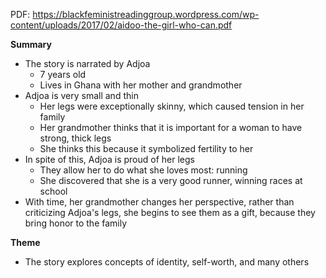 PDF: https://blackfeministreadinggroup.wordpress.com/wp-content/uploads/2017/02/aidoo-the-girl-who-can.pdf

**Summary**
- The story is narrated by Adjoa
	- 7 years old
	- Lives in Ghana with her mother and grandmother
- Adjoa is very small and thin
	- Her legs were exceptionally skinny, which caused tension in her family
	- Her grandmother thinks that it is important for a woman to have strong, thick legs
	- She thinks this because it symbolized fertility to her
- In spite of this, Adjoa is proud of her legs
	- They allow her to do what she loves most: running
	- She discovered that she is a very good runner, winning races at school
- With time, her grandmother changes her perspective, rather than criticizing Adjoa's legs, she begins to see them as a gift, because they bring honor to the family

**Theme**
- The story explores concepts of identity, self-worth, and many others